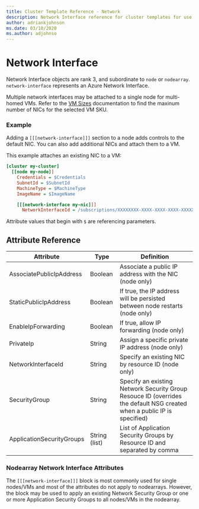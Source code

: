 ```yaml
---
title: Cluster Template Reference - Network
description: Network Interface reference for cluster templates for use with Azure CycleCloud
author: adriankjohnson
ms.date: 03/10/2020
ms.author: adjohnso
---
```


# Network Interface

Network Interface objects are rank 3, and subordinate to `node` or `nodearray`. `network-interface` represents an Azure Network Interface.

Multiple network interfaces may be attached to a single node for multi-homed VMs.   Refer to the [VM Sizes](/azure/virtual-machines/linux/sizes) documentation to find the maxinum number of NICs for the selected VM SKU.

### Example

Adding a `[[[network-interface]]]` section to a node adds controls to the default NIC. You can also add additional NICs and attach them to a VM.

This example attaches an existing NIC to a VM:

``` ini
[cluster my-cluster]
  [[node my-node]]
    Credentials = $Credentials
    SubnetId = $SubnetId
    MachineType = $MachineType
    ImageName = $ImageName

    [[[network-interface my-nic]]]
      NetworkInterfaceId = /subscriptions/XXXXXXXX-XXXX-XXXX-XXXX-XXXXXXXXXXXX/resourceGroups/my-rg/providers/Microsoft.Network/networkInterfaces/my-nic
```

Attribute values that begin with `$` are referencing parameters.

## Attribute Reference

Attribute | Type | Definition
------ | ----- | ----------
AssociatePublicIpAddress | Boolean | Associate a public IP address with the NIC (node only)
StaticPublicIpAddress | Boolean | If true, the IP address will be persisted between node restarts (node only)
EnableIpForwarding | Boolean | If true, allow IP forwarding (node only)
PrivateIp | String | Assign a specific private IP address (node only)
NetworkInterfaceId | String | Specify an existing NIC by resource ID (node only)
SecurityGroup | String | Specify an existing Network Security Group Resouce ID (overrides the default NSG created when a public IP is specified)
ApplicationSecurityGroups | String (list) | List of Application Security Groups by Resource ID and separated by comma

### Nodearray Network Interface Attributes

The `[[[network-interface]]]` block is most commonly used for single nodes/VMs and most of the attributes do not apply to nodearrays.   However, the block may be used to apply an existing Network Security Group or one or more Application Security Groups to all nodes/VMs in the nodearray.
